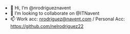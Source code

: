 - 👋 Hi, I’m @nrodrigueznavent
- 💞️ I’m looking to collaborate on @ITNavent
- 📫 Work acc: nrodriguez@navent.com / Personal Acc: https://github.com/nelrodriguez22

<!---
nrodrigueznavent/nrodrigueznavent is a ✨ special ✨ repository because its `README.md` (this file) appears on your GitHub profile.
You can click the Preview link to take a look at your changes.
--->
